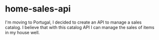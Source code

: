 # home-sales-api
I'm moving to Portugal, I decided to create an API to manage a sales catalog. I believe that with this catalog API I can manage the sales of items in my house well.
